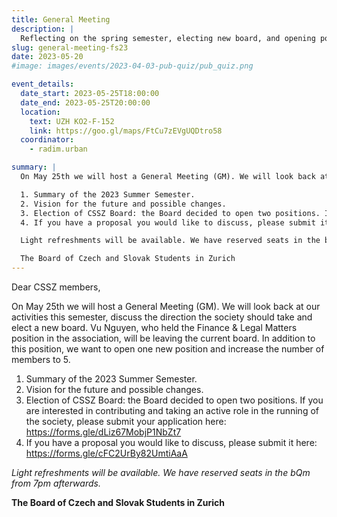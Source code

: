 ```yaml
---
title: General Meeting
description: |
  Reflecting on the spring semester, electing new board, and opening positions
slug: general-meeting-fs23
date: 2023-05-20
#image: images/events/2023-04-03-pub-quiz/pub_quiz.png

event_details:
  date_start: 2023-05-25T18:00:00
  date_end: 2023-05-25T20:00:00
  location:
    text: UZH KO2-F-152
    link: https://goo.gl/maps/FtCu7zEVgUQDtro58
  coordinator:
    - radim.urban

summary: |
  On May 25th we will host a General Meeting (GM). We will look back at our activities this semester, discuss the direction the society should take and elect a new board. Vu Nguyen, who held the Finance & Legal Matters position in the association, will be leaving the current board. In addition to this position, we want to open one new position and increase the number of members to 5.

  1. Summary of the 2023 Summer Semester.
  2. Vision for the future and possible changes.
  3. Election of CSSZ Board: the Board decided to open two positions. If you are interested in contributing and taking an active role in the running of the society, please submit your application here: https://forms.gle/dLiz67MobjP1NbZt7
  4. If you have a proposal you would like to discuss, please submit it here: https://forms.gle/cFC2UrBy82UmtiAaA

  Light refreshments will be available. We have reserved seats in the bQm from 7pm afterwards.

  The Board of Czech and Slovak Students in Zurich
---
```


Dear CSSZ members,

On May 25th we will host a General Meeting (GM). We will look back at our activities this semester, discuss the direction the society should take and elect a new board. Vu Nguyen, who held the Finance & Legal Matters position in the association, will be leaving the current board. In addition to this position, we want to open one new position and increase the number of members to 5.

1. Summary of the 2023 Summer Semester.
2.  Vision for the future and possible changes.
3.  Election of CSSZ Board: the Board decided to open two positions. If you are interested in contributing and taking an active role in the running of the society, please submit your application here: https://forms.gle/dLiz67MobjP1NbZt7
4.  If you have a proposal you would like to discuss, please submit it here: https://forms.gle/cFC2UrBy82UmtiAaA

_Light refreshments will be available. We have reserved seats in the bQm from 7pm afterwards._

**The Board of Czech and Slovak Students in Zurich**
